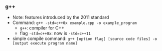 ### g++
- Note: features introduced by the 2011 standard  
- Command: `g++ -std=c++0x example.cpp -o example_program`  
    - `g++`: compiler for C++  
    - flag `-std=c++0x`: now is `-std=c++11`   
- simple compile command: `g++ [option flag] [source code files] -o [output execute program name]`  
